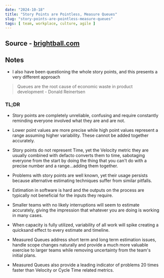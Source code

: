 ```yaml
---
date: "2024-10-18"
title: "Story Points are Pointless, Measure Queues"
slug: "story-points-are-pointless-measure-queues"
tags: [ team, workplace, culture, agile ]
---
```




## Source - [brightball.com][1]

## Notes
* I also have been questioning the whole story points, and this presents a very different approach

> Queues are the root cause of economic waste in product development - Donald Reinertsen

### TL;DR

* Story points are completely unreliable, confusing and require constantly reminding everyone involved what they are and are not.
* Lower point values are more precise while high point values represent a range assuming higher variability. These cannot be added together accurately.
* Story points do not represent Time, yet the Velocity metric they are usually combined with defacto converts them to time, sabotaging everyone from the start by doing the thing that you can't do with a precise number and a range...adding them together.
* Problems with story points are well known, yet their usage persists because alternative estimating techniques suffer from similar pitfalls.
* Estimation in software is hard and the outputs on the process are typically not beneficial for the inputs they require.
* Smaller teams with no likely interruptions will seem to estimate accurately, giving the impression that whatever you are doing is working in many cases.
* When capacity is fully utilized, variability of all work will spike creating a quicksand effect to every estimate and timeline.
* Measured Queues address short term and long term estimation issues, handle scope changes naturally and provide a much more valuable exercise to larger teams while removing uncertainty from the team's initial plans.
* Measured Queues also provide a leading indicator of problems 20 times faster than Velocity or Cycle Time related metrics.



  [1]: https://www.brightball.com/articles/story-points-are-pointless-measure-queues
